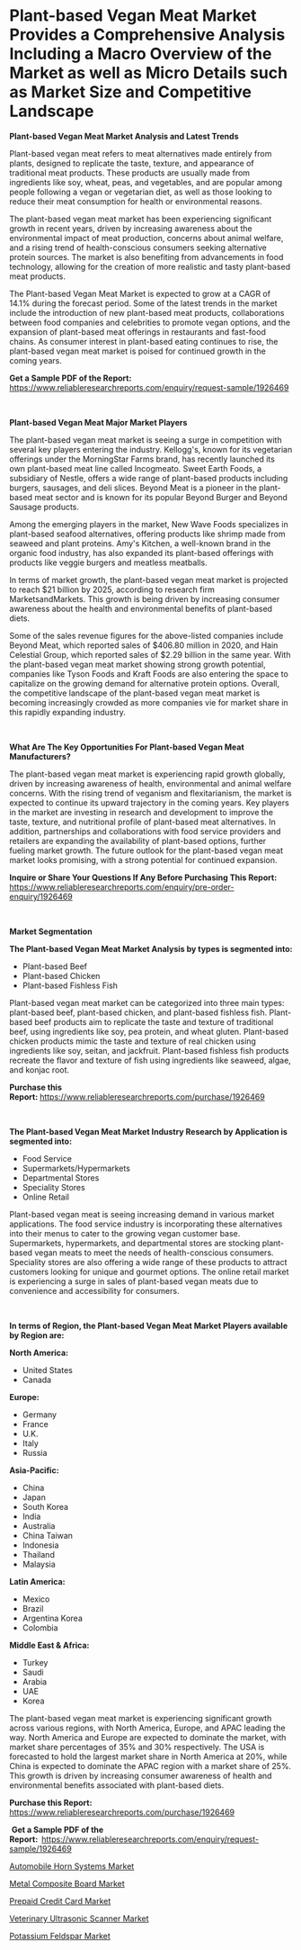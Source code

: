 <p><h1>Plant-based Vegan Meat Market Provides a Comprehensive Analysis Including a Macro Overview of the Market as well as Micro Details such as Market Size and Competitive Landscape</h1></p><p><strong>Plant-based Vegan Meat Market Analysis and Latest Trends</strong></p>
<p><p>Plant-based vegan meat refers to meat alternatives made entirely from plants, designed to replicate the taste, texture, and appearance of traditional meat products. These products are usually made from ingredients like soy, wheat, peas, and vegetables, and are popular among people following a vegan or vegetarian diet, as well as those looking to reduce their meat consumption for health or environmental reasons.</p><p>The plant-based vegan meat market has been experiencing significant growth in recent years, driven by increasing awareness about the environmental impact of meat production, concerns about animal welfare, and a rising trend of health-conscious consumers seeking alternative protein sources. The market is also benefiting from advancements in food technology, allowing for the creation of more realistic and tasty plant-based meat products.</p><p>The Plant-based Vegan Meat Market is expected to grow at a CAGR of 14.1% during the forecast period. Some of the latest trends in the market include the introduction of new plant-based meat products, collaborations between food companies and celebrities to promote vegan options, and the expansion of plant-based meat offerings in restaurants and fast-food chains. As consumer interest in plant-based eating continues to rise, the plant-based vegan meat market is poised for continued growth in the coming years.</p></p>
<p><strong>Get a Sample PDF of the Report:&nbsp;</strong> <a href="https://www.reliableresearchreports.com/enquiry/request-sample/1926469">https://www.reliableresearchreports.com/enquiry/request-sample/1926469</a></p>
<p>&nbsp;</p>
<p><strong>Plant-based Vegan Meat Major Market Players</strong></p>
<p><p>The plant-based vegan meat market is seeing a surge in competition with several key players entering the industry. Kellogg's, known for its vegetarian offerings under the MorningStar Farms brand, has recently launched its own plant-based meat line called Incogmeato. Sweet Earth Foods, a subsidiary of Nestle, offers a wide range of plant-based products including burgers, sausages, and deli slices. Beyond Meat is a pioneer in the plant-based meat sector and is known for its popular Beyond Burger and Beyond Sausage products.</p><p>Among the emerging players in the market, New Wave Foods specializes in plant-based seafood alternatives, offering products like shrimp made from seaweed and plant proteins. Amy's Kitchen, a well-known brand in the organic food industry, has also expanded its plant-based offerings with products like veggie burgers and meatless meatballs.</p><p>In terms of market growth, the plant-based vegan meat market is projected to reach $21 billion by 2025, according to research firm MarketsandMarkets. This growth is being driven by increasing consumer awareness about the health and environmental benefits of plant-based diets.</p><p>Some of the sales revenue figures for the above-listed companies include Beyond Meat, which reported sales of $406.80 million in 2020, and Hain Celestial Group, which reported sales of $2.29 billion in the same year. With the plant-based vegan meat market showing strong growth potential, companies like Tyson Foods and Kraft Foods are also entering the space to capitalize on the growing demand for alternative protein options. Overall, the competitive landscape of the plant-based vegan meat market is becoming increasingly crowded as more companies vie for market share in this rapidly expanding industry.</p></p>
<p>&nbsp;</p>
<p><strong>What Are The Key Opportunities For Plant-based Vegan Meat Manufacturers?</strong></p>
<p><p>The plant-based vegan meat market is experiencing rapid growth globally, driven by increasing awareness of health, environmental and animal welfare concerns. With the rising trend of veganism and flexitarianism, the market is expected to continue its upward trajectory in the coming years. Key players in the market are investing in research and development to improve the taste, texture, and nutritional profile of plant-based meat alternatives. In addition, partnerships and collaborations with food service providers and retailers are expanding the availability of plant-based options, further fueling market growth. The future outlook for the plant-based vegan meat market looks promising, with a strong potential for continued expansion.</p></p>
<p><strong>Inquire or Share Your Questions If Any Before Purchasing This Report:</strong> <a href="https://www.reliableresearchreports.com/enquiry/pre-order-enquiry/1926469">https://www.reliableresearchreports.com/enquiry/pre-order-enquiry/1926469</a></p>
<p>&nbsp;</p>
<p><strong>Market Segmentation</strong></p>
<p><strong>The Plant-based Vegan Meat Market Analysis by types is segmented into:</strong></p>
<p><ul><li>Plant-based Beef</li><li>Plant-based Chicken</li><li>Plant-based Fishless Fish</li></ul></p>
<p><p>Plant-based vegan meat market can be categorized into three main types: plant-based beef, plant-based chicken, and plant-based fishless fish. Plant-based beef products aim to replicate the taste and texture of traditional beef, using ingredients like soy, pea protein, and wheat gluten. Plant-based chicken products mimic the taste and texture of real chicken using ingredients like soy, seitan, and jackfruit. Plant-based fishless fish products recreate the flavor and texture of fish using ingredients like seaweed, algae, and konjac root.</p></p>
<p><strong>Purchase this Report:&nbsp;</strong><a href="https://www.reliableresearchreports.com/purchase/1926469">https://www.reliableresearchreports.com/purchase/1926469</a></p>
<p>&nbsp;</p>
<p><strong>The Plant-based Vegan Meat Market Industry Research by Application is segmented into:</strong></p>
<p><ul><li>Food Service</li><li>Supermarkets/Hypermarkets</li><li>Departmental Stores</li><li>Speciality Stores</li><li>Online Retail</li></ul></p>
<p><p>Plant-based vegan meat is seeing increasing demand in various market applications. The food service industry is incorporating these alternatives into their menus to cater to the growing vegan customer base. Supermarkets, hypermarkets, and departmental stores are stocking plant-based vegan meats to meet the needs of health-conscious consumers. Speciality stores are also offering a wide range of these products to attract customers looking for unique and gourmet options. The online retail market is experiencing a surge in sales of plant-based vegan meats due to convenience and accessibility for consumers.</p></p>
<p>&nbsp;</p>
<p><strong>In terms of Region, the Plant-based Vegan Meat Market Players available by Region are:</strong></p>
<p>
    <p> <strong> North America: </strong>
        <ul>
            <li>United States</li>
            <li>Canada</li>
        </ul>
        </p> 
    <p> <strong> Europe: </strong>
        <ul>
            <li>Germany</li>
            <li>France</li>
            <li>U.K.</li>
            <li>Italy</li>
            <li>Russia</li>
        </ul>
        </p> 
    <p> <strong> Asia-Pacific: </strong>
        <ul>
            <li>China</li>
            <li>Japan</li>
            <li>South Korea</li>
            <li>India</li>
            <li>Australia</li>
            <li>China Taiwan</li>
            <li>Indonesia</li>
            <li>Thailand</li>
            <li>Malaysia</li>
        </ul>
        </p> 
    <p> <strong> Latin America: </strong>
        <ul>
            <li>Mexico</li>
            <li>Brazil</li>
            <li>Argentina Korea</li>
            <li>Colombia</li>
        </ul>
        </p> 
    <p> <strong> Middle East & Africa: </strong>
        <ul>
            <li>Turkey</li>
            <li>Saudi</li>
            <li>Arabia</li>
            <li>UAE</li>
            <li>Korea</li>
        </ul>
    </p>
    </p>
<p><p>The plant-based vegan meat market is experiencing significant growth across various regions, with North America, Europe, and APAC leading the way. North America and Europe are expected to dominate the market, with market share percentages of 35% and 30% respectively. The USA is forecasted to hold the largest market share in North America at 20%, while China is expected to dominate the APAC region with a market share of 25%. This growth is driven by increasing consumer awareness of health and environmental benefits associated with plant-based diets.</p></p>
<p><strong>Purchase this Report: </strong><a href="https://www.reliableresearchreports.com/purchase/1926469">https://www.reliableresearchreports.com/purchase/1926469</a></p>
<p>&nbsp;<strong>Get a Sample PDF of the Report:&nbsp;&nbsp;</strong><a href="https://www.reliableresearchreports.com/enquiry/request-sample/1926469">https://www.reliableresearchreports.com/enquiry/request-sample/1926469</a></p>
<p><strong></strong></p>
<p><p><a href="https://sulfuric-clavicle-d39.notion.site/Automobile-Horn-Systems-Market-Analysis-and-Market-Size-Global-Industry-Overview-Market-Segmentati-d6c847af67da4bc196740d808b2f4ce7">Automobile Horn Systems Market</a></p><p><a href="https://sulfuric-clavicle-d39.notion.site/Metal-Composite-Board-Market-Research-Report-Provides-Critical-Insights-that-can-help-Shape-Business-d970a9ccbd3b4e2484334c2f19744168">Metal Composite Board Market</a></p><p><a href="https://view.publitas.com/reportprime-1/prepaid-credit-card-market-research-report-the-key-to-successful-business-strategy-forecasted-for-period-from-2024-2031/">Prepaid Credit Card Market</a></p><p><a href="https://automatic-knee-4c7.notion.site/Veterinary-Ultrasonic-Scanner-Market-Offer-Valuable-Insights-into-Market-Size-Market-Share-Market--5fd6257d3c014c959a063a725d76672b">Veterinary Ultrasonic Scanner Market</a></p><p><a href="https://view.publitas.com/reportprime-1/potassium-feldspar-market-size-growth-outlook-from-2024-to-2031-projecting-at-markets-trends-analysis-by-application-regional-outlook-and-revenue/">Potassium Feldspar Market</a></p></p>